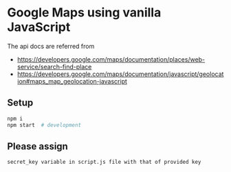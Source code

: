 # Google Maps using vanilla JavaScript

The api docs are referred from 
 - https://developers.google.com/maps/documentation/places/web-service/search-find-place
 - https://developers.google.com/maps/documentation/javascript/geolocation#maps_map_geolocation-javascript

## Setup

```sh
npm i
npm start  # development
```

## Please assign 

```
secret_key variable in script.js file with that of provided key


